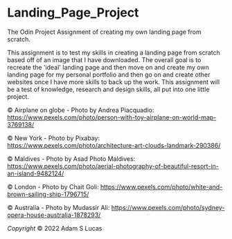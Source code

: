 # Landing_Page_Project
The Odin Project Assignment of creating my own landing page from scratch.

This assignment is to test my skills in creating a landing page from scratch based off of an image that I have downloaded. 
The overall goal is to recreate the 'ideal' landing page and then move on and create my own landing page for my personal portfolio and then go on and create other websites once I have more skills to back up the work. 
This assignment will be a test of knowledge, research and design skills, all put into one little project. 


© Airplane on globe - Photo by Andrea Piacquadio: https://www.pexels.com/photo/person-with-toy-airplane-on-world-map-3769138/

© New York - Photo by Pixabay: https://www.pexels.com/photo/architecture-art-clouds-landmark-290386/

© Maldives - Photo by Asad Photo Maldives: https://www.pexels.com/photo/aerial-photography-of-beautiful-resort-in-an-island-9482124/

© London - Photo by Chait Goli: https://www.pexels.com/photo/white-and-brown-sailing-ship-1796715/

© Australia - Photo by Mudassir Ali: https://www.pexels.com/photo/sydney-opera-house-australia-1878293/

<em>Copyright</em> © 2022 Adam S Lucas